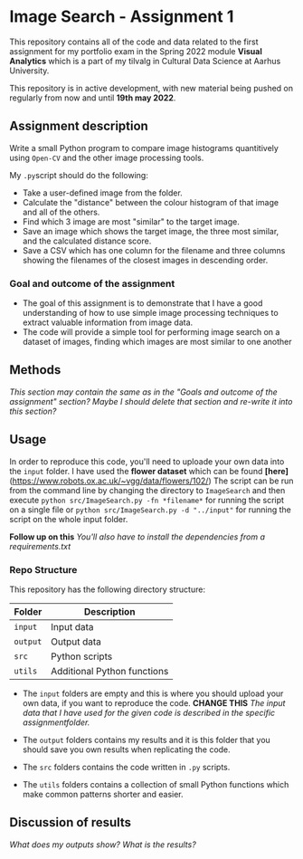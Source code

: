 # Image Search - Assignment 1
This repository contains all of the code and data related to the first assignment for my portfolio exam in the Spring 2022 module **Visual Analytics** which is a part of my tilvalg in Cultural Data Science at Aarhus University.  

This repository is in active development, with new material being pushed on regularly from now and until **19th may 2022**.


## Assignment description 
Write a small Python program to compare image histograms quantitively using ```Open-CV``` and the other image processing tools.

My ```.py```script should do the following:
- Take a user-defined image from the folder.
- Calculate the "distance" between the colour histogram of that image and all of the others.
- Find which 3 image are most "similar" to the target image.
- Save an image which shows the target image, the three most similar, and the calculated distance score.
- Save a CSV which has one column for the filename and three columns showing the filenames of the closest images in descending order.


### Goal and outcome of the assignment 
- The goal of this assignment is to demonstrate that I have a good understanding of how to use simple image processing techniques to extract valuable information 
from image data.
- The code will provide a simple tool for performing image search on a dataset of images, finding which images are most similar to one another


## Methods  
*This section may contain the same as in the "Goals and outcome of the assignment" section? Maybe I should delete that section and re-write it into this section?* 


## Usage
In order to reproduce this code, you'll need to uploade your own data into the ```input``` folder. 
I have used the **flower dataset** which can be found **[here]**(https://www.robots.ox.ac.uk/~vgg/data/flowers/102/)
The script can be run from the command line by changing the directory to ```ImageSearch``` and then execute ```python src/ImageSearch.py -fn *filename*``` for running the script on a single file or ```python src/ImageSearch.py -d "../input"``` for running the script on the whole input folder. 

**Follow up on this** *You'll also have to  install the dependencies from a requirements.txt*

### Repo Structure  
This repository has the following directory structure:  

| **Folder** | **Description** |
| ----------- | ----------- |
| ```input``` | Input data |
| ```output``` | Output data |
| ```src``` | Python scripts |
| ```utils``` | Additional Python functions |


- The ```input``` folders are empty and this is where you should upload your own data, if you want to reproduce the code. **CHANGE THIS** *The input data that I have used for the given code is described in the specific assignmentfolder.*

- The ```output``` folders contains my results and it is this folder that you should save you own results when replicating the code. 

- The ```src``` folders contains the code written in ```.py``` scripts. 

- The ```utils``` folders contains a collection of small Python functions which make common patterns shorter and easier. 


## Discussion of results 
*What does my outputs show? What is the results?* 
